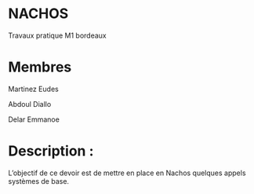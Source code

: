 # NACHOS
Travaux pratique M1 bordeaux

# Membres
Martinez Eudes

Abdoul Diallo

Delar Emmanoe

# Description :

L’objectif de ce devoir est de mettre en place en Nachos quelques appels systèmes de base.
